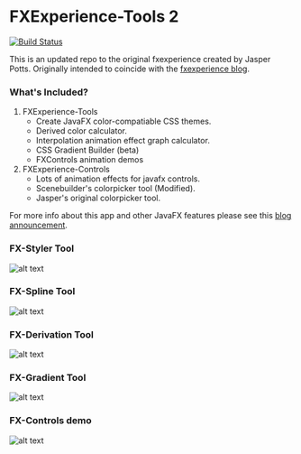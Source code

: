 # FXExperience-Tools 2 

[![Build Status](https://travis-ci.org/EricCanull/fxexperience2.svg?branch=master)](https://travis-ci.org/EricCanull/fxexperience2)                                      

This is an updated repo to the original fxexperience created by
Jasper Potts. Originally intended to coincide with the [fxexperience 
blog](http://fxexperience.com/). 

### What's Included? 
1. FXExperience-Tools 
	- Create JavaFX color-compatiable CSS themes. 
	- Derived color calculator.
	- Interpolation animation effect graph calculator.
	- CSS Gradient Builder (beta)
	- FXControls animation demos
2. FXExperience-Controls
	- Lots of animation effects for javafx controls.
	- Scenebuilder's colorpicker tool (Modified).
	- Jasper's original colorpicker tool.
	
			
For more info about this app and other JavaFX features please
 see this [blog announcement](http://fxexperience.com/2012/03/announcing-fx-experience-tools/).

### FX-Styler Tool
![alt text](https://github.com/EricCanull/fxexperience2/blob/master/FXExperienceTools/src/main/resources/images/screenshots/fxtoolscreenshot.png "CSS Styler")
### FX-Spline Tool
![alt text](https://github.com/EricCanull/fxexperience2/blob/master/FXExperienceTools/src/main/resources/images/screenshots/splinescreenshot.png "Spline Tool")
### FX-Derivation Tool
![alt text](https://github.com/EricCanull/fxexperience2/blob/master/FXExperienceTools/src/main/resources/images/screenshots/derivationscreenshot.png "Derivation calculator")
### FX-Gradient Tool
![alt text](https://github.com/EricCanull/fxexperience2/blob/master/FXExperienceTools/src/main/resources/images/screenshots/gradientscreenshot.png "Gradient Tool")
### FX-Controls demo
![alt text](https://github.com/EricCanull/fxexperience2/blob/master/FXExperienceTools/src/main/resources/images/screenshots/fxcontrolscreenshot.png "fxControls Demo")



